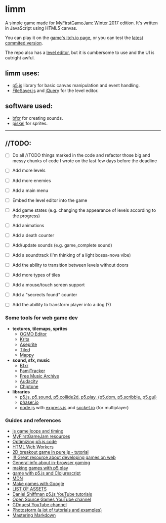 # limm
 A simple game made for [MyFirstGameJam: Winter 2017](https://itch.io/jam/my-first-game-jam-winter-2017/) edition. It's written in JavaScript using HTML5 canvas.
 
You can play it on the [game's itch.io page](https://souserge.itch.io/limm), or you can test the [latest commited version](https://souserge.github.io/limm/).
 
 The repo also has a [level editor](https://souserge.github.io/limm/tools/tilemap_editor/index.html), but it is cumbersome to use and the UI is outright awful.
 
## limm uses:
 * [p5.js](https://p5js.org/) library for basic canvas manipulation and event handling.
 * [FileSaver.js](https://github.com/eligrey/FileSaver.js) and [jQuery](https://github.com/jquery/jquery) for the level editor.

## software used:
 * [bfxr](http://www.bfxr.net/) for creating sounds.
 * [piskel](http://www.piskelapp.com/) for sprites.

---

## //TODO:
  - [ ] Do all //TODO things marked in the code and refactor those big and messy chunks of code I wrote on the last few days before the deadline
  - [ ] Add more levels
  - [ ] Add more enemies
  - [ ] Add a main menu
  - [ ] Embed the level editor into the game
  - [ ] Add game states (e.g. changing the appearance of levels according to the progress)
  - [ ] Add animations
  - [ ] Add a death counter
  - [ ] Add/update sounds (e.g. game_complete sound)
  - [ ] Add a soundtrack (I'm thinking of a light bossa-nova vibe)
  - [ ] Add the ability to transition between levels without doors
  - [ ] Add more types of tiles
  - [ ] Add a mouse/touch screen support
  - [ ] Add a "secrects found" counter
  - [ ] Add the abillity to transform player into a dog (?)
  
  

### Some tools for web game dev
  * __textures, tilemaps, sprites__
    * [OGMO Editor](http://www.ogmoeditor.com/)
    * [Krita](https://krita.org/en/)
    * [Aseprite](https://www.aseprite.org/)
    * [Tiled](http://www.mapeditor.org/download.html)
    * [Mappy](http://tilemap.co.uk/mappy.php)
  * __sound, sfx, music__
    * [Bfxr](http://www.bfxr.net/)
    * [FamiTracker](http://famitracker.com/)
    * [Free Music Archive](http://freemusicarchive.org/)
    * [Audacity](http://www.audacityteam.org/)
    * [Chiptone](http://sfbgames.com/chiptone/?s=eNpjYBLVvCXFwG63ZGIUAxDUN4BIhn5GGabm-v_2_xmMjSCCPmdQ6cgZ2MXV0qCGsK8Dap0IZAANAYvAaCIEGFD5MDNhdtb_B0H5_0A-AGHOMYk.)
  * __libraries__
    * [p5.js, p5.sound, p5.collide2d, p5.play, (p5.dom, p5.scribble, p5.gui)](https://p5js.org/libraries/)
    * [phaser.io](http://phaser.io/)
    * [node.js](https://nodejs.org/en/) with [express.js](http://expressjs.com/) and [socket.io](http://socket.io/) (for multiplayer)
    
### Guides and references
  * [js game loops and timing](https://www.isaacsukin.com/news/2015/01/detailed-explanation-javascript-game-loops-and-timing#choosing-timestep)
  * [MyFirstGameJam resources](http://myfirstgamejam.tumblr.com/resources)
  * [Optimizing p5.js code](https://github.com/processing/p5.js/wiki/Optimizing-p5.js-Code-for-Performance)
  * [HTML Web Workers](http://www.w3schools.com/html/html5_webworkers.asp)
  * [2D breakout game in pure js - tutorial](https://developer.mozilla.org/en-US/docs/Games/Tutorials/2D_Breakout_game_pure_JavaScript)
  * [!!! Great resource about developing games on web](https://developer.mozilla.org/en-US/docs/Games)
  * [General info about in-browser gaming](http://www.openwebgames.com/)
  * [making games with p5.play](http://creative-coding.decontextualize.com/making-games-with-p5-play/)
  * [game with p5.js and Clojurescript](https://www.buildfunthings.com/create-a-game-with-p5-js-and-clojurescript/)
  * [MDN](https://developer.mozilla.org/en-US/)
  * [Make games with Google](https://developers.google.com/games/)
  * [LIST OF ASSETS](http://myfirstgamejam.tumblr.com/assets)
  * [Daniel Shiffman p5.js YouTube tutorials](https://www.youtube.com/user/shiffman/playlists?view=50&sort=dd&shelf_id=14)
  * [Open Source Games YouTube channel](https://www.youtube.com/channel/UCaoiUeZllBKcQlNi5DREjYg)
  * [GDquest YouTube channel](https://www.youtube.com/channel/UCxboW7x0jZqFdvMdCFKTMsQ/featured)
  * [Photostorm (a lot of tutorials and examples)](photonstorm.com/)
  * [Mastering Markdown](https://guides.github.com/features/mastering-markdown/)

